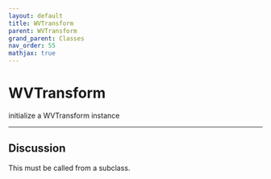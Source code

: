 ```yaml
---
layout: default
title: WVTransform
parent: WVTransform
grand_parent: Classes
nav_order: 55
mathjax: true
---
```


#  WVTransform

initialize a WVTransform instance


---

## Discussion

  This must be called from a subclass.
  
